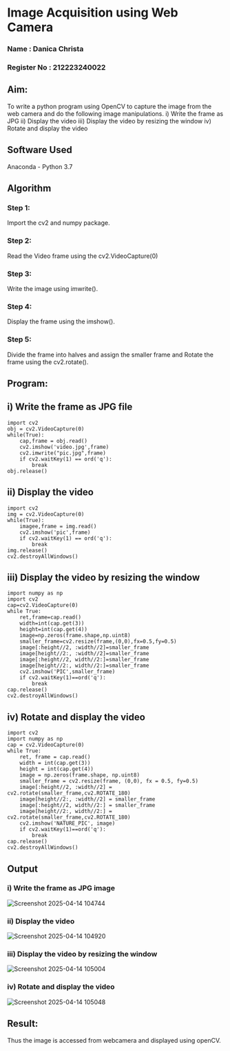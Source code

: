 # Image Acquisition using Web Camera

### Name : Danica Christa
### Register No : 212223240022

## Aim:
 
To write a python program using OpenCV to capture the image from the web camera and do the following image manipulations.
i) Write the frame as JPG 
ii) Display the video 
iii) Display the video by resizing the window
iv) Rotate and display the video

## Software Used
Anaconda - Python 3.7
## Algorithm
### Step 1:
Import the cv2 and numpy package.
<br>

### Step 2:
Read the Video frame using the cv2.VideoCapture(0)
<br>

### Step 3:
Write the image using imwrite().
<br>

### Step 4:
Display the frame using the imshow().
<br>

### Step 5:
Divide the frame into halves and assign the smaller frame and Rotate the frame using the cv2.rotate().
<br>

## Program:

## i) Write the frame as JPG file
```
import cv2
obj = cv2.VideoCapture(0)
while(True):
    cap,frame = obj.read()
    cv2.imshow('video.jpg',frame)
    cv2.imwrite("pic.jpg",frame)
    if cv2.waitKey(1) == ord('q'):
        break
obj.release()
```
## ii) Display the video
```
import cv2
img = cv2.VideoCapture(0)
while(True):
    imagee,frame = img.read()
    cv2.imshow('pic',frame)
    if cv2.waitKey(1) == ord('q'):
        break
img.release()
cv2.destroyAllWindows()
```
## iii) Display the video by resizing the window
```
import numpy as np
import cv2
cap=cv2.VideoCapture(0)
while True:
    ret,frame=cap.read()
    width=int(cap.get(3))
    height=int(cap.get(4))
    image=np.zeros(frame.shape,np.uint8)
    smaller_frame=cv2.resize(frame,(0,0),fx=0.5,fy=0.5)
    image[:height//2, :width//2]=smaller_frame
    image[height//2:, :width//2]=smaller_frame
    image[:height//2, width//2:]=smaller_frame
    image[height//2:, width//2:]=smaller_frame
    cv2.imshow('PIC',smaller_frame)
    if cv2.waitKey(1)==ord('q'):
        break
cap.release()
cv2.destroyAllWindows()
```
## iv) Rotate and display the video
```
import cv2
import numpy as np
cap = cv2.VideoCapture(0)
while True:
    ret, frame = cap.read() 
    width = int(cap.get(3))
    height = int(cap.get(4))
    image = np.zeros(frame.shape, np.uint8) 
    smaller_frame = cv2.resize(frame, (0,0), fx = 0.5, fy=0.5)
    image[:height//2, :width//2] = cv2.rotate(smaller_frame,cv2.ROTATE_180)
    image[height//2:, :width//2] = smaller_frame 
    image[:height//2, width//2:] = smaller_frame
    image[height//2:, width//2:] = cv2.rotate(smaller_frame,cv2.ROTATE_180)
    cv2.imshow('NATURE_PIC', image)
    if cv2.waitKey(1)==ord('q'):
        break
cap.release()
cv2.destroyAllWindows()
```
## Output

### i) Write the frame as JPG image

![Screenshot 2025-04-14 104744](https://github.com/user-attachments/assets/3ab16a24-0dd3-427f-b185-62e6b7ad288e)

### ii) Display the video

![Screenshot 2025-04-14 104920](https://github.com/user-attachments/assets/d9514def-b1d5-4bf4-a10e-7f3d35b750d9)

### iii) Display the video by resizing the window

![Screenshot 2025-04-14 105004](https://github.com/user-attachments/assets/5e051bee-ccfb-4924-bb1e-93e5597d39f3)

### iv) Rotate and display the video

![Screenshot 2025-04-14 105048](https://github.com/user-attachments/assets/e08e5d02-650a-4e98-9e1c-e7d842c92c2d)

## Result:
Thus the image is accessed from webcamera and displayed using openCV.
